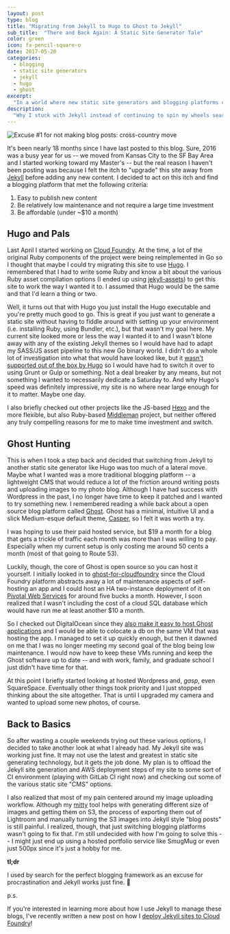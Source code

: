 ```yaml
---
layout: post
type: blog
title: "Migrating from Jekyll to Hugo to Ghost to Jekyll"
sub_title:  "There and Back Again: A Static Site Generator Tale"
color: green
icon: fa-pencil-square-o
date: 2017-05-20
categories:
  - blogging
  - static site generators
  - jekyll
  - hugo
  - ghost
excerpt:
  "In a world where new static site generators and blogging platforms crop up everyday it can be tempting to scrap everything and start anew.  This is the story of me doing just that -- moving from Jekyll to Hugo to Ghost and winding right back up at Jekyll.  A rambling tale of what I discovered and why I didn't end up migrating in the end."
description:
  "Why I stuck with Jekyll instead of continuing to spin my wheels searching for the best static site generator."
---
```


<div>
<img src="https://s3.amazonaws.com/images.downey.io/blog/subaru-park-city-journey.jpg" alt="Excuse #1 for not making blog posts: cross-country move">
</div>

It's been nearly 18 months since I have last posted to this blog. Sure, 2016 was a busy year for us -- we moved from Kansas City to the SF Bay Area and I started working toward my Master's -- but the real reason I haven't been posting was because I felt the itch to "upgrade" this site away from [Jekyll](http://jekyllrb.com/) before adding any new content.  I decided to act on this itch and find a blogging platform that met the following criteria:

1. Easy to publish new content
2. Be relatively low maintenance and not require a large time investment
3. Be affordable (under ~$10 a month)

## Hugo and Pals

Last April I started working on [Cloud Foundry](https://www.cloudfoundry.org/).  At the time, a lot of the original Ruby components of the project were being reimplemented in Go so I thought that maybe I could try migrating this site to use [Hugo](https://gohugo.io/).  I remembered that I had to write some Ruby and know a bit about the various Ruby asset compilation options (I ended up using [jekyll-assets](https://github.com/jekyll/jekyll-assets)) to get this site to work the way I wanted it to.  I assumed that Hugo would be the same and that I'd learn a thing or two.

Well, it turns out that with Hugo you just install the Hugo executable and you're pretty much good to go.  This is great if you just want to generate a static site without having to fiddle around with setting up your environment (i.e. installing Ruby, using Bundler, etc.), but that wasn't my goal here.  My current site looked more or less the way I wanted it to and I wasn't blone away with any of the existing Jekyll themes so I would have had to adapt my SASS/JS asset pipeline to this new Go binary world.  I didn't do a whole lot of investigation into what that would have looked like, but it [wasn't supported out of the box by Hugo](https://discuss.gohugo.io/t/support-for-html-css-js-preprocessors/127/9) so I would have had to switch it over to using Grunt or Gulp or something.  Not a deal breaker by any means, but not something I wanted to necessarily dedicate a Saturday to.  And why Hugo's speed was definitely impressive, my site is no where near large enough for it to matter.  Maybe one day.

I also briefly checked out other projects like the JS-based [Hexo](https://hexo.io/) and the more flexible, but also Ruby-based [Middleman](https://middlemanapp.com/) project, but neither offered any truly compelling reasons for me to make time investment and switch.

## Ghost Hunting

This is when I took a step back and decided that switching from Jekyll to another static site generator like Hugo was too much of a lateral move.  Maybe what I wanted was a more traditional blogging platform -- a lightweight CMS that would reduce a lot of the friction around writing posts and uploading images to my photo blog. Although I have had success with Wordpress in the past, I no longer have time to keep it patched and I wanted to try something new.  I remembered reading a while back about a open source blog platform called [Ghost](https://ghost.org/).  Ghost has a minimal, intuitive UI and a slick Medium-esque default theme, [Casper](https://demo.ghost.io/), so I felt it was worth a try.

I was hoping to use their paid hosted service, but $19 a month for a blog that gets a trickle of traffic each month was more than I was willing to pay.  Especially when my current setup is only costing me around 50 cents a month (most of that going to Route 53).

Luckily, though, the core of Ghost is open source so you can host it yourself. I initially looked in to [ghost-for-cloudfoundry](https://github.com/dingotiles/ghost-for-cloudfoundry) since the Cloud Foundry platform abstracts away a lot of maintenance aspects of self-hosting an app and I could host an HA two-instance deployment of it on [Pivotal Web Services](http://run.pivotal.io/) for around five bucks a month.  However, I soon realized that I wasn't including the cost of a cloud SQL database which would have run me at least another $10 a month.

So I checked out DigitalOcean since they [also make it easy to host Ghost applications](https://www.digitalocean.com/community/tutorials/how-to-use-the-digitalocean-ghost-application) and I would be able to colocate a db on the same VM that was hosting the app.  I managed to set it up quickly enough, but then it dawned on me that I was no longer meeting my second goal of the blog being low maintenance.  I would now have to keep these VMs running and keep the Ghost software up to date -- and with work, family, and graduate school I just didn't have time for that.

At this point I briefly started looking at hosted Wordpress and, *gasp*, even SquareSpace.  Eventually other things took priority and I just stopped thinking about the site altogether.  That is until I upgraded my camera and wanted to upload some new photos, of course.

## Back to Basics

So after wasting a couple weekends trying out these various options, I decided to take another look at what I already had.  My Jekyll site was working just fine.  It may not use the latest and greatest in static site generating technology, but it gets the job done.  My plan is to offload the Jekyll site generation and AWS deployment steps of my site to some sort of CI environment (playing with GitLab CI right now) and checking out some of the various static site "CMS" options.

I also realized that most of my pain centered around my image uploading workflow.  Although my [mitty](https://github.com/tcdowney/mitty) tool helps with generating different size of images and getting them on S3, the process of exporting them out of Lightroom and manually turning the S3 images into Jekyll style "blog posts" is still painful.  I realized, though, that just switching blogging platforms wasn't going to fix that. I'm still undecided with how I'm going to solve this -- I might just end up using a hosted portfolio service like SmugMug or even just 500px since it's just a hobby for me.

**tl;dr**

I used by search for the perfect blogging framework as an excuse for procrastination and Jekyll works just fine. 🌝

<div class="post-script">
  <p>p.s.</p>

  <p>
    If you're interested in learning more about how I use Jekyll to manage these blogs, I've recently written a new post on how I <a href="{{ site.baseurl }}{% post_url 2017-09-17-how-to-deploy-static-site-cloud-foundry %}">deploy Jekyll sites to Cloud Foundry</a>!
  </p>
</div>
